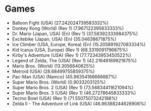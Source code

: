 # Games
- Balloon Fight (USA) (27.242024739583332%)
- Donkey Kong (World) (Rev 1) (7.967122395833333%)
- Dr. Mario (Japan, USA) (En) (Rev 1) (37.58392333984375%)
- Excitebike (Japan, USA) (En) (35.04638671875%)
- Ice Climber (USA, Europe, Korea) (En) (15.205891927083334%)
- Kid Icarus (USA, Europe) (Rev 1) (68.3319091796875%)
- Kirby's Adventure (USA) (Rev 1) (77.72343953450522%)
- Legend of Zelda, The (USA) (Rev 1) (42.21649169921875%)
- Mario Bros. (World) (13.3056640625%)
- Metroid (USA) (28.68499755859375%)
- Pac-Man (USA) (Namco) (45.96354166666667%)
- Super Mario Bros. (World) (0.9033203125%)
- Super Mario Bros. 2 (USA) (Rev 1) (73.56834411621094%)
- Super Mario Bros. 3 (USA) (Rev 1) (46.27278645833333%)
- Tecmo Bowl (USA) (Rev 1) (71.55075073242188%)
- Zelda II - The Adventure of Link (USA) (46.96388244628906%)